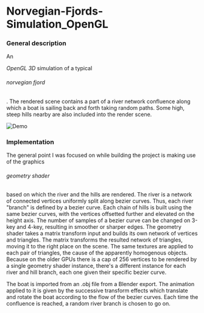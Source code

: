# Norvegian-Fjords-Simulation_OpenGL

<h3> General description </h3>

An <h6 style="display:inline;">OpenGL 3D</h6> simulation of a typical <h6>norvegian fjord</h6>. The rendered scene contains a part of a river network confluence along which a boat is sailing back and forth taking random paths. Some high, steep hills nearby are also included into the render scene.

![Demo](https://github.com/BogdanPolitic/Demos/blob/main/Fjords_short_0.gif?raw=true)

<h3> Implementation </h3>

The general point I was focused on while building the project is making use of the graphics <h6>geometry shader</h6> based on which the river and the hills are rendered. The river is a network of connected vertices uniformly split along bezier curves. Thus, each river "branch" is defined by a bezier curve. Each chain of hills is built using the same bezier curves, with the vertices offsetted further and elevated on the height axis. The number of samples of a bezier curve can be changed on 3-key and 4-key, resulting in smoother or sharper edges.
The geometry shader takes a matrix transform input and builds its own network of vertices and triangles. The matrix transforms the resulted network of triangles, moving it to the right place on the scene. The same textures are applied to each pair of triangles, the cause of the apparently homogenous objects.
Because on the older GPUs there is a cap of 256 vertices to be rendered by a single geometry shader instance, there's a different instance for each river and hill branch, each one given their specific bezier curve.

The boat is imported from an .obj file from a Blender export. The animation applied to it is given by the successive transform effects which translate and rotate the boat according to the flow of the bezier curves. Each time the confluence is reached, a random river branch is chosen to go on.

